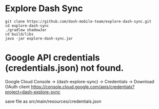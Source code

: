 # Explore Dash Sync
```
git clone https://github.com/dash-mobile-team/explore-dash-sync.git
cd explore-dash-sync
./gradlew shadowJar
cd build/libs
java -jar explore-dash-sync.jar
```

# Google API credentials (credentials.json) not found.
Google Cloud Console -> (dash-explore-sync) -> Credentials -> Download OAuth client
https://console.cloud.google.com/apis/credentials?project=dash-explore-sync

save file as src/main/resources/credentials.json
